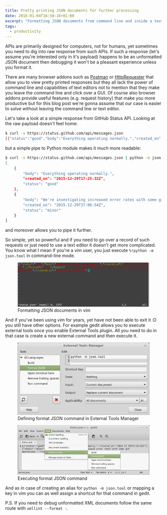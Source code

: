 ```yaml
---
title: Pretty printing JSON documents for further processing
date: 2016-01-04T16:50:16+01:00
excerpt: "Formatting JSON documents from command line and inside a text editor"
tags:
  - productivity
---
```


APIs are primarily designed for computers, not for humans, yet sometimes you need to dig into raw response from such APIs.
If such a response (let's assume you're interested only in it's payload) happens to be an unformatted JSON document then debugging it won't be a pleasant experience unless you format it.

There are many browser addons such as [Postman](https://www.getpostman.com/) or [HttpRequester](https://addons.mozilla.org/en-US/firefox/addon/httprequester/) that allow you to view pretty printed responses but they all lack the power of command line and capabilities of text editors not to mention that they make you leave the command line and click over a GUI.
Of course also browser addons provide useful features (e.g. request history) that make you more productive but for this blog post we're gonna assume that our case is easier to solve without leaving the command line or text editor.

Let's take a look at a simple response from GitHub Status API. Looking at the raw payload doesn't feel home:

```sh
$ curl -s https://status.github.com/api/messages.json
[{"status":"good","body":"Everything operating normally.","created_on":"2015-12-29T17:25:32Z"},{"status":"minor","body":"We're investigating increased error rates with some git operations.","created_on":"2015-12-29T17:06:54Z"}]
```

but a simple pipe to Python module makes it much more readable:

```sh
$ curl -s https://status.github.com/api/messages.json | python -m json.tool
[
    {
        "body": "Everything operating normally.",
        "created_on": "2015-12-29T17:25:32Z",
        "status": "good"
    },
    {
        "body": "We're investigating increased error rates with some git operations.",
        "created_on": "2015-12-29T17:06:54Z",
        "status": "minor"
    }
]
```

and moreover allows you to pipe it further.

So simple, yet so powerful and if you need to go over a record of such requests or just need to use a text editor it doesn't get more complicated.
You know what I mean if you're a vim user, you just execute `%!python -m json.tool` in command-line mode.

<figure>
	<img src="../assets/images/posts/pretty-printing-json-documents-for-further-processing/formatting-json-in-vim.gif">
	<figcaption>Formatting JSON documents in vim</figcaption>
</figure>

And if you've been using vim for years, yet have not been able to exit it :D you still have other options.
For example gedit allows you to execute external tools once you enable External Tools plugin.
All you need to do in that case is create a new external command and then execute it.

<figure>
	<img src="../assets/images/posts/pretty-printing-json-documents-for-further-processing/gedit-external-tools-manager.png">
	<figcaption>Defining format JSON command in External Tools Manager</figcaption>
</figure>

<figure>
	<img src="../assets/images/posts/pretty-printing-json-documents-for-further-processing/formatting-json-in-gedit.png">
	<figcaption>Executing format JSON command</figcaption>
</figure>

And as in case of creating an alias for `python -m json.tool` or mapping a key in vim you can as well assign a shortcut for that command in gedit.

P.S. If you need to debug unformatted XML documents follow the same route with `xmllint --format -`.
